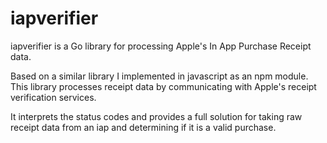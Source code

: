 # iapverifier

iapverifier is a Go library for processing Apple's In App Purchase Receipt data.

Based on a similar library I implemented in javascript as an npm module.  This library processes receipt data by communicating with Apple's receipt verification services.

It interprets the status codes and provides a full solution for taking raw receipt data from an iap and determining if it is a valid purchase. 
